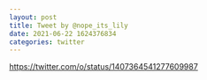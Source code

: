 ```yaml
--- 
layout: post 
title: Tweet by @nope_its_lily 
date: 2021-06-22 1624376834 
categories: twitter 
--- 
```

https://twitter.com/o/status/1407364541277609987